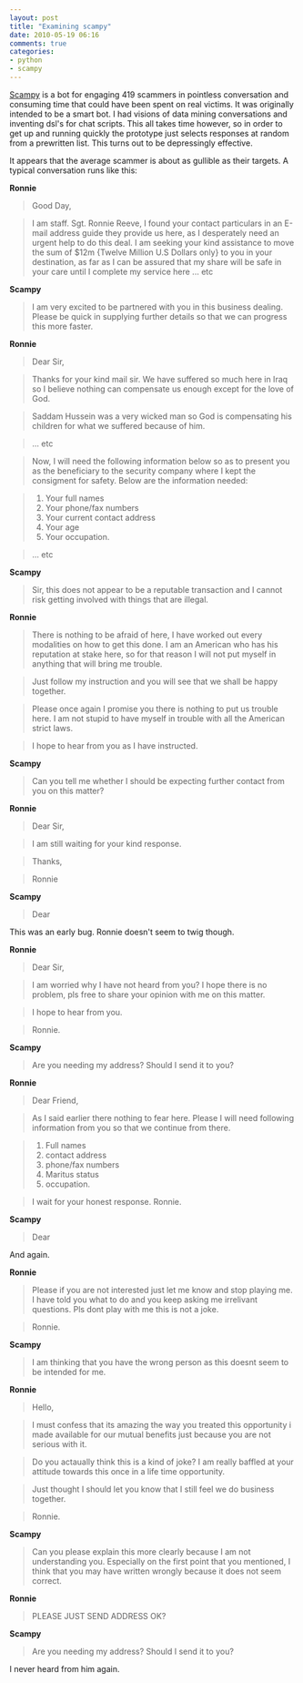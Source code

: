 ```yaml
---
layout: post
title: "Examining scampy"
date: 2010-05-19 06:16
comments: true
categories:
- python
- scampy
---
```


[Scampy](http://github.com/jamii/scampy) is a bot for engaging 419 scammers in pointless conversation and consuming time that could have been spent on real victims. It was originally intended to be a smart bot. I had visions of data mining conversations and inventing dsl's for chat scripts. This all takes time however, so in order to get up and running quickly the prototype just selects responses at random from a prewritten list. This turns out to be depressingly effective.

<!--more-->

It appears that the average scammer is about as gullible as their targets.  A typical conversation runs like this:

__Ronnie__

> Good Day,

> I am staff. Sgt. Ronnie Reeve, I found your contact particulars in an E-mail address guide they provide us here, as I desperately need an urgent help to do this deal. I am seeking your kind assistance to move the sum of $12m {Twelve Million U.S Dollars only} to you
in  your destination, as far as I can be assured that my share will be safe in your
care until I complete my service here ... etc

__Scampy__

> I am very excited to be partnered with you in this business dealing. Please be quick in supplying further details so that we can progress this more faster.

__Ronnie__

> Dear Sir,

> Thanks for your kind mail sir. We have suffered so much here in Iraq so I believe nothing can compensate us enough except for the love of God.

> Saddam Hussein was a very wicked man so God is compensating his children  for what we suffered because of him.

> ... etc

> Now, I will need the following information below so as to present you as the beneficiary to the security company where I kept the consigment for safety.
> Below are the information needed:

> 1.  Your full names
> 2. Your phone/fax numbers
> 3. Your current contact address
> 4. Your age
> 5. Your occupation.

> ... etc

__Scampy__

> Sir, this does not appear to be a reputable transaction and I cannot risk getting involved with things that are illegal.

__Ronnie__

> There is nothing to be afraid of here, I have worked out every modalities on how to get this done. I am an American who has his reputation at stake here, so for that reason I will not put myself in anything that will bring me trouble.

> Just follow my instruction and you will see that we shall be happy together.

> Please once again I promise you there is nothing to put us trouble here.  I am not stupid to have myself in trouble with all the American strict laws.

> I hope to hear from you as I have instructed.

__Scampy__

> Can you tell me whether I should be expecting further contact from you on this matter?

__Ronnie__

> Dear Sir,

> I am still waiting for your kind response.

> Thanks,

> Ronnie

__Scampy__

> Dear

This was an early bug. Ronnie doesn't seem to twig though.

__Ronnie__

> Dear Sir,

> I am worried why I have not heard from you? I hope there is no problem, pls free to share your opinion with me on this matter.

> I hope to hear from you.

> Ronnie.

__Scampy__

> Are you needing my address? Should I send it to you?

__Ronnie__

> Dear Friend,

> As I said earlier there nothing to fear here. Please I will need following information from you so that we continue from there.

> 1. Full names
> 2. contact address
> 3. phone/fax numbers
> 4. Maritus status
> 5. occupation.

> I wait for your honest response.
> Ronnie.

__Scampy__

> Dear

And again.

__Ronnie__

> Please if you are not interested just let me know and stop playing me. I have told you what to do and you keep asking me irrelivant questions. Pls dont play with me this is not a joke.

> Ronnie.

__Scampy__

> I am thinking that you have the wrong person as this doesnt seem to be intended for me.

__Ronnie__

> Hello,

> I must confess that its amazing the way you treated this opportunity i made available for our mutual benefits just because you are not serious with it.

> Do you actaually think this is a kind of joke? I am really baffled at your attitude towards this once in a life time opportunity.

> Just thought I should let you know that I still feel we do business together.

> Ronnie.

__Scampy__

> Can you please explain this more clearly because I am not understanding you. Especially on the first point that you mentioned, I think that you may have written wrongly because it does not seem correct.

__Ronnie__

> PLEASE JUST SEND ADDRESS OK?

__Scampy__

> Are you needing my address? Should I send it to you?

I never heard from him again.
